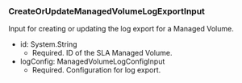 ### CreateOrUpdateManagedVolumeLogExportInput
Input for creating or updating the log export for a Managed Volume.

- id: System.String
  - Required. ID of the SLA Managed Volume.
- logConfig: ManagedVolumeLogConfigInput
  - Required. Configuration for log export.
